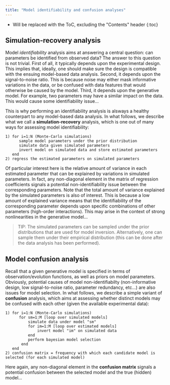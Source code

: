 ```yaml
---
title: "Model identifiability and confusion analyses"
---
```

* Will be replaced with the ToC, excluding the "Contents" header
{:toc}


 
## Simulation-recovery analysis

Model *identifiability* analysis aims at answering a central question: can parameters be identified from observed data? The answer to this question is not trivial. First of all, it typically depends upon the experimental design. This implies that, ideally, one should make sure the design is compatible with the ensuing model-based data analysis. Second, it depends upon the signal-to-noise ratio. This is because noise may either mask informative variations in the data, or be confused with data features that would otherwise be caused by the model. Third, it depends upon the generative model. For example, two parameters may have a similar impact on the data. This would cause some identifiability issue...

This is why performing an identifiability analysis is alsways a healthy counterpart to any model-based data analysis. In what follows, we describe what we call a **simulation-recovery** analysis, which is one out of many ways for assessing model identifiability:

```
1) for i=1:N (Monte-Carlo simulations)
      sample model parameters under the prior distribution
      simulate data given simulated parameters
      invert model on simulated data and store estimated parameters
   end
2) regress the estimated parameters on simulated parameters
```

Of particular interest here is the relative amount of variance in each estimated parameter that can be explained by variations in simulated parameters. In fact, any non-diagonal element in the matrix of regression coefficients signals a potential non-identifiability issue between the corresponding parameters. Note that the total amount of variance explained by the simulated parameters is also of interest. This is because a low amount of explained variance means that the identifiability of the corresponding parameter depends upon specific combinations of other parameters (high-order interactions). This may arise in the context of strong nonlinearities in the generative model...  


> TIP: The simulated parameters can be sampled under the prior distributions that are used for model inversion. Alternatively, one can sample them under their empirical distribution (this can be done after the data analysis has been performed).   


## Model confusion analysis

Recall that a given generative model is specified in terms of observation/evolution functions, as well as priors on model parameters. Obviously, potential causes of model non-identifiabilty (non-informative design, low signal-to-noise ratio, parameter redundancy, etc...) are also issues for model selection. In what follows, we describe a simple variant of **confusion** analysis, which aims at assessing whether distinct models may be confused with each other (given the available experimental data):

```
1) for i=1:N (Monte-Carlo simulations)
      for sm=1:M [loop over simulated models]
          simulate data under model "sm"
          for im=1:M [loop over estimated models]
              invert model "im" on simulated data
          end
          perform bayesian model selection
       end
   end
2) confusion matrix = frequency with which each candidate model is selected (for each simulated model)
```

Here again, any non-diagonal element in the **confusion matrix** signals a potential confusion between the selected model and the true (hidden) model...

 
